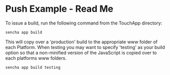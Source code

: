 # Push Example - Read Me

To issue a build, run the following command from the TouchApp directory:

    sencha app build

This will copy over a 'production' build to the appropriate www folder of each Platform.  When testing you may want to
specify 'testing' as your build option so that a non-minified version of the JavaScript is copied over to each platforms
www folders.

    sencha app build testing